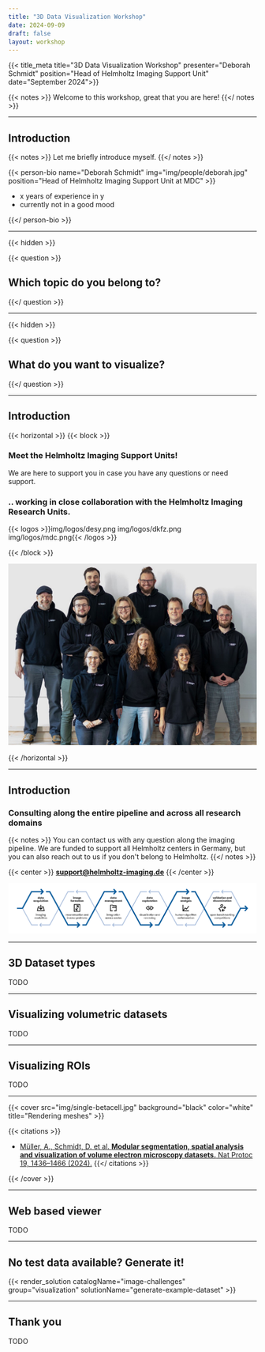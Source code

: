 ```yaml
---
title: "3D Data Visualization Workshop"
date: 2024-09-09
draft: false
layout: workshop
---
```


{{< title_meta title="3D Data Visualization Workshop" presenter="Deborah Schmidt" position="Head of Helmholtz Imaging Support Unit" date="September 2024">}}

{{< notes >}}
Welcome to this workshop, great that you are here!
{{</ notes >}}

---

## Introduction

{{< notes >}}
Let me briefly introduce myself.
{{</ notes >}}

{{< person-bio name="Deborah Schmidt" img="img/people/deborah.jpg" position="Head of Helmholtz Imaging Support Unit at 
MDC" >}}
* x years of experience in y
* currently not in a good mood

{{</ person-bio >}}

---
{{< hidden >}}

{{< question >}}
## Which topic do you belong to?
{{</ question >}}

---
{{< hidden >}}

{{< question >}}
## What do you want to visualize?
{{</ question >}}

---

## Introduction

{{< horizontal >}}
{{< block >}}

### Meet the Helmholtz Imaging Support Units!

We are here to support you in case you have any questions or need support.

### .. working in close collaboration with the Helmholtz Imaging Research Units.

{{< logos >}}img/logos/desy.png
img/logos/dkfz.png
img/logos/mdc.png{{< /logos >}}

{{< /block >}}

![](img/people/hi-support-staff.jpg)

{{< /horizontal >}}

---

## Introduction
### Consulting along the entire pipeline and across all research domains
{{< notes >}}
You can contact us with any question along the imaging pipeline. We are funded to support all Helmholtz centers in 
Germany, but you can also reach out to us if you don't belong to Helmholtz.
{{</ notes >}}

{{< center >}}
**support@helmholtz-imaging.de**
{{< /center >}}

![](img/pipeline.png)

---

## 3D Dataset types

TODO

---

## Visualizing volumetric datasets

TODO

---

## Visualizing ROIs

TODO

---

{{< cover src="img/single-betacell.jpg" background="black" color="white" title="Rendering meshes" >}}

{{< citations >}}
- [Müller, A., Schmidt, D. et al. **Modular segmentation, spatial analysis and visualization of volume 
  electron microscopy datasets.** Nat Protoc 19, 1436–1466 (2024).](https://doi.org/10.1038/s41596-024-00957-5) 
{{</ citations >}}

{{< /cover >}}

---

## Web based viewer

TODO

---

## No test data available? Generate it!

{{< render_solution catalogName="image-challenges" group="visualization" solutionName="generate-example-dataset" >}}

---

## Thank you

TODO